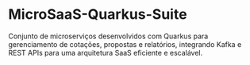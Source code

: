 # MicroSaaS-Quarkus-Suite
Conjunto de microserviços desenvolvidos com Quarkus para gerenciamento de cotações, propostas e relatórios, integrando Kafka e REST APIs para uma arquitetura SaaS eficiente e escalável.
